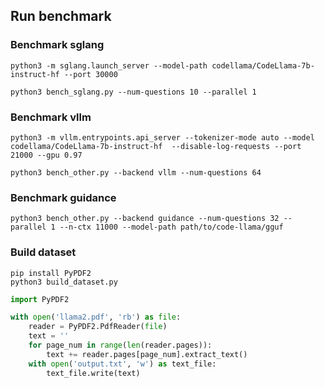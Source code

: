 ## Run benchmark

### Benchmark sglang
```
python3 -m sglang.launch_server --model-path codellama/CodeLlama-7b-instruct-hf --port 30000
```

```
python3 bench_sglang.py --num-questions 10 --parallel 1
```


### Benchmark vllm
```
python3 -m vllm.entrypoints.api_server --tokenizer-mode auto --model codellama/CodeLlama-7b-instruct-hf  --disable-log-requests --port 21000 --gpu 0.97
```

```
python3 bench_other.py --backend vllm --num-questions 64
```


### Benchmark guidance
```
python3 bench_other.py --backend guidance --num-questions 32 --parallel 1 --n-ctx 11000 --model-path path/to/code-llama/gguf
```



### Build dataset

```
pip install PyPDF2
python3 build_dataset.py
```

```python
import PyPDF2

with open('llama2.pdf', 'rb') as file:
    reader = PyPDF2.PdfReader(file)
    text = ''
    for page_num in range(len(reader.pages)):
        text += reader.pages[page_num].extract_text()
    with open('output.txt', 'w') as text_file:
        text_file.write(text)
```
